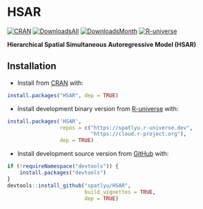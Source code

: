 
<!-- README.md is generated from README.Rmd. Please edit that file -->

# HSAR

<!-- badges: start -->

[![CRAN](https://www.r-pkg.org/badges/version/HSAR)](https://CRAN.R-project.org/package=HSAR)
[![DownloadsAll](https://badgen.net/cran/dt/HSAR?color=orange)](https://CRAN.R-project.org/package=HSAR)
[![DownloadsMonth](https://cranlogs.r-pkg.org/badges/HSAR)](https://CRAN.R-project.org/package=HSAR)
[![R-universe](https://spatlyu.r-universe.dev/badges/HSAR?color=cyan)](https://spatlyu.r-universe.dev/HSAR)
<!-- badges: end -->

**Hierarchical Spatial Simultaneous Autoregressive Model (HSAR)**

## Installation

- Install from [CRAN](https://CRAN.R-project.org/package=HSAR) with:

``` r
install.packages("HSAR", dep = TRUE)
```

- Install development binary version from
  [R-universe](https://spatlyu.r-universe.dev/HSAR) with:

``` r
install.packages('HSAR',
                 repos = c("https://spatlyu.r-universe.dev",
                           "https://cloud.r-project.org"),
                 dep = TRUE)
```

- Install development source version from
  [GitHub](https://github.com/spatlyu/HSAR) with:

``` r
if (!requireNamespace("devtools")) {
    install.packages("devtools")
}
devtools::install_github("spatlyu/HSAR",
                         build_vignettes = TRUE,
                         dep = TRUE)
```
